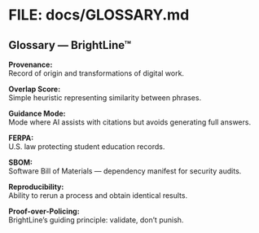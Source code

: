 # FILE: docs/GLOSSARY.md
## Glossary — BrightLine™

**Provenance:**  
Record of origin and transformations of digital work.

**Overlap Score:**  
Simple heuristic representing similarity between phrases.

**Guidance Mode:**  
Mode where AI assists with citations but avoids generating full answers.

**FERPA:**  
U.S. law protecting student education records.

**SBOM:**  
Software Bill of Materials — dependency manifest for security audits.

**Reproducibility:**  
Ability to rerun a process and obtain identical results.

**Proof-over-Policing:**  
BrightLine’s guiding principle: validate, don’t punish.
